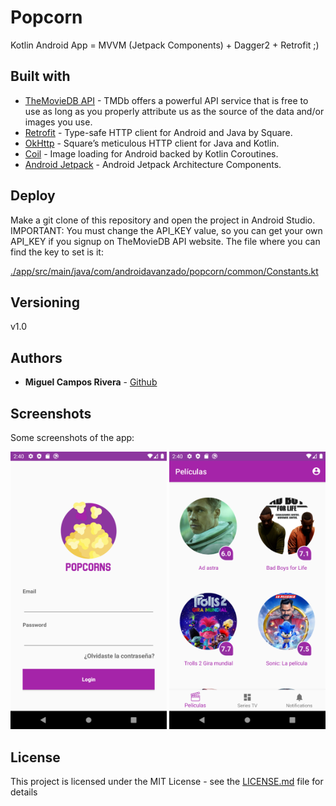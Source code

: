 # Popcorn

Kotlin Android App = MVVM (Jetpack Components) + Dagger2 + Retrofit ;)

## Built with

* [TheMovieDB API](https://developers.themoviedb.org/3) - TMDb offers a powerful API service that is free to use as long as you properly attribute us as the source of the data and/or images you use.
* [Retrofit](https://github.com/square/retrofit) - Type-safe HTTP client for Android and Java by Square.
* [OkHttp](https://github.com/square/okhttp) - Square’s meticulous HTTP client for Java and Kotlin.
* [Coil](https://github.com/coil-kt/coil) - Image loading for Android backed by Kotlin Coroutines.
* [Android Jetpack](https://developer.android.com/jetpack) - Android Jetpack Architecture Components.

## Deploy

Make a git clone of this repository and open the project in Android Studio. IMPORTANT: You must change the API_KEY value, so you can get your own API_KEY if you signup on TheMovieDB API website. The file where you can find the key to set is it:

[./app/src/main/java/com/androidavanzado/popcorn/common/Constants.kt](./app/src/main/java/com/androidavanzado/popcorn/common/Constants.kt)


## Versioning

v1.0


## Authors

* **Miguel Campos Rivera** - [Github](https://github.com/camposmiguel)

## Screenshots

Some screenshots of the app:

<img src="https://github.com/camposmiguel/popcorn/blob/master/art/Screenshot_1.png" data-canonical-src="https://github.com/camposmiguel/TheMovieDBAndroid/blob/master/RESOURCES/Screenshot_1.png" width="250" />

<img src="https://github.com/camposmiguel/popcorn/blob/master/art/Screenshot_2.png" data-canonical-src="https://github.com/camposmiguel/TheMovieDBAndroid/blob/master/RESOURCES/Screenshot_2.png" width="250" />


## License

This project is licensed under the MIT License - see the [LICENSE.md](LICENSE.md) file for details
